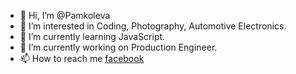 - 👋 Hi, I’m @Pamkoleva
- 👀 I’m interested in Coding, Photography, Automotive Electronics.
- 🌱 I’m currently learning JavaScript.
- 🔭 I’m currently working on Production Engineer.
- 📫 How to reach me <a href=https://www.facebook.com/Pamela.Koleva/>facebook</a>

<!---
Pamkoleva/Pamkoleva is a ✨ special ✨ repository because its `README.md` (this file) appears on your GitHub profile.
You can click the Preview link to take a look at your changes.
--->
